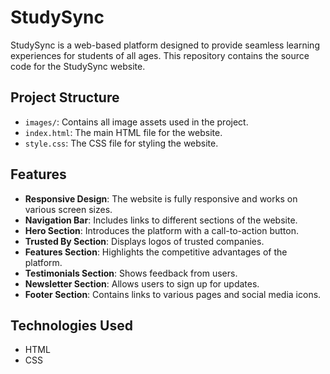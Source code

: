 # StudySync

StudySync is a web-based platform designed to provide seamless learning experiences for students of all ages. This repository contains the source code for the StudySync website.

## Project Structure

- `images/`: Contains all image assets used in the project.
- `index.html`: The main HTML file for the website.
- `style.css`: The CSS file for styling the website.


## Features

- **Responsive Design**: The website is fully responsive and works on various screen sizes.
- **Navigation Bar**: Includes links to different sections of the website.
- **Hero Section**: Introduces the platform with a call-to-action button.
- **Trusted By Section**: Displays logos of trusted companies.
- **Features Section**: Highlights the competitive advantages of the platform.
- **Testimonials Section**: Shows feedback from users.
- **Newsletter Section**: Allows users to sign up for updates.
- **Footer Section**: Contains links to various pages and social media icons.

## Technologies Used

- HTML
- CSS

